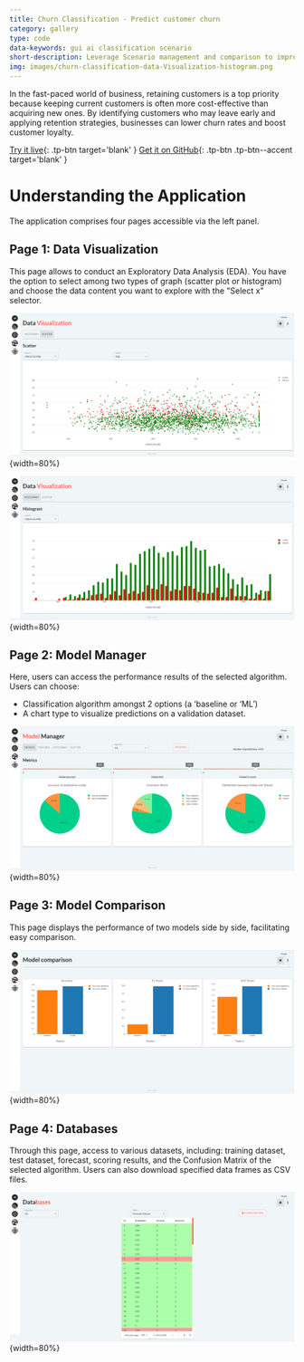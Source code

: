 ```yaml
---
title: Churn Classification - Predict customer churn
category: gallery
type: code
data-keywords: gui ai classification scenario
short-description: Leverage Scenario management and comparison to improve decision making on a Churn prediction demo.
img: images/churn-classification-data-Visualization-histogram.png
---
```

In the fast-paced world of business, retaining customers
is a top priority because keeping current customers is often
more cost-effective than acquiring new ones. By identifying
customers who may leave early and applying retention strategies,
businesses can lower churn rates and boost customer loyalty.

[Try it live](https://churn-classification.taipy.cloud/Data-Visualization){: .tp-btn target='blank' }
[Get it on GitHub](https://github.com/Avaiga/demo-churn-classification){: .tp-btn .tp-btn--accent target='blank' }

# Understanding the Application
The application comprises four pages accessible via the left panel.

## Page 1: Data Visualization

This page allows to conduct an Exploratory Data Analysis (EDA).
You have the option to select among two types of graph (scatter plot or histogram)
and choose the data content you want to explore with the "Select x" selector.


![Data Visualization](images/churn-classification-data-visualization-scatter.png){width=80%}

![Histogram](images/churn-classification-data-Visualization-histogram.png){width=80%}

## Page 2: Model Manager

Here, users can access the performance results of the selected algorithm. Users can choose:
- Classification algorithm amongst 2 options (a ‘baseline or ‘ML’)
- A chart type to visualize predictions on a validation dataset.


![Model Manager](images/churn-classification-model-manager.png){width=80%}

## Page 3: Model Comparison

This page displays the performance of two models side by side, facilitating easy comparison.


![Model Comparison](images/churn-classification-model-comparison.png){width=80%}

## Page 4: Databases

Through this page, access to various datasets, including: training dataset,
test dataset, forecast, scoring results, and the Confusion Matrix of the
selected algorithm. Users can also download specified data frames as CSV files.


![Databases](images/churn-classification-databases.png){width=80%}

